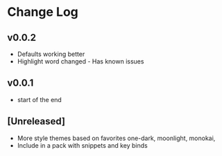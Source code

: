 # Change Log

## v0.0.2

- Defaults working better
- Highlight word changed - Has known issues

## v0.0.1

- start of the end

## [Unreleased]

- More style themes based on favorites one-dark, moonlight, monokai,
- Include in a pack with snippets and key binds
